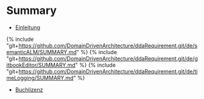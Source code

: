 # Summary

* [Einleitung](README.md)

{% include "git+https://github.com/DomainDrivenArchitecture/ddaRequirement.git/de/semanticALM/SUMMARY.md" %}
{% include "git+https://github.com/DomainDrivenArchitecture/ddaRequirement.git/de/gitbookEditor/SUMMARY.md" %} 
{% include "git+https://github.com/DomainDrivenArchitecture/ddaRequirement.git/de/timeLogging/SUMMARY.md" %}

* [Buchlizenz](LICENSE.md)